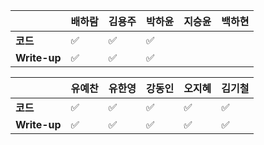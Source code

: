 |              | 배하람 | 김용주 | 박하윤 | 지승윤 | 백하현 |
| ------------ | ------ | ------ | ------ | ------ | ------ |
| **코드**     | :white_check_mark: | :white_check_mark: | :white_check_mark: |        |        |
| **Write-up** | :white_check_mark: | :white_check_mark: | :white_check_mark:|        |        |

|              | 유예찬 | 유한영 | 강동인 | 오지혜 | 김기철 |
| ------------ | ------ | ------ | ------ | ------ | ------ |
| **코드**     | :white_check_mark: |:white_check_mark:|   ✅     |  :white_check_mark:      |  ✅      |
| **Write-up** | :white_check_mark: |:white_check_mark:|   ✅     |   :white_check_mark:     |  ✅      |

